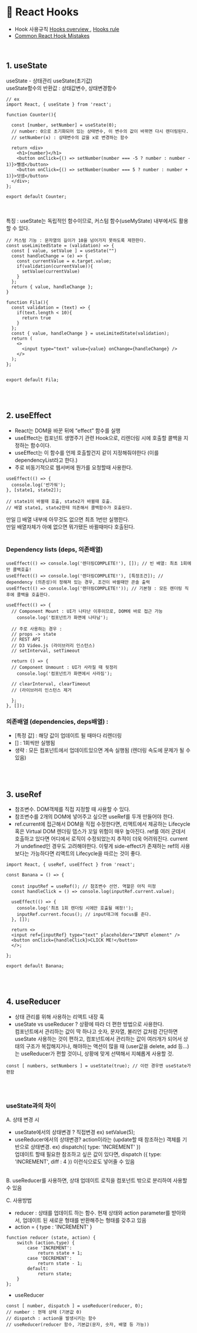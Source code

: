 # 🔗 React Hooks

- Hook 사용규칙 [ Hooks overview ](https://ko.reactjs.org/docs/hooks-overview.html), [ Hooks rule ](https://ko.reactjs.org/docs/hooks-rules.html)
- [Common React Hook Mistakes](https://blog.bitsrc.io/common-react-hooks-mistakes-every-developer-should-avoid-defd47d09d8c)

<br/>

## 1. useState

useState - 상태관리
useState(초기값) <br>
useState함수의 반환값 : 상태값변수, 상태변경함수 <br>

```
// ex
import React, { useState } from 'react';

function Counter(){

  const [number, setNumber] = useState(0);
  // number: 0으로 초기화되어 있는 상태변수, 이 변수의 값이 바뀌면 다시 렌더링된다.
  // setNumber(x) : 상태변수의 값을 x로 변경하는 함수

  return <div>
    <h1>{number}</h1>
    <button onClick={() => setNumber(number === -5 ? number : number - 1)}>뺄셈</button>
    <button onClick={() => setNumber(number === 5 ? number : number + 1)}>덧셈</button>
  </div>;
};

export default Counter;
```

<br><br>
특징 : useState는 독립적인 함수이므로, 커스텀 함수(useMyState) 내부에서도 활용할 수 있다.

```
// 커스텀 기능 : 문자열의 길이가 10을 넘어가지 못하도록 제한한다.
const useLimitedState = (validation) => {
  const [ value, setValue ] = useState("")
  const handleChange = (e) => {
    const currentValue = e.target.value;
    if(validation(currentValue)){
      setValue(currentValue)
    }
  };
  return { value, handleChange };
}

function Fila(){
  const validation = (text) => {
    if(text.length < 10){
      return true
    }
  };
  const { value, handleChange } = useLimitedState(validation);
  return (
    <>
      <input type="text" value={value} onChange={handleChange} />
    </>
  );
};


export default Fila;
```

<br>
<br>

## 2. useEffect

- React는 DOM을 바꾼 뒤에 “effect” 함수를 실행
- useEffect는 컴포넌트 생명주기 관련 Hook으로, 리렌더링 시에 호출할 콜백을 지정하는 함수이다.
- useEffect는 이 함수를 언제 호출할건지 같이 지정해줘야한다 (이를 dependencyList라고 한다.)
- 주로 비동기적으로 웹서버에 뭔가를 요청할때 사용한다.

```
useEffect(() => {
  console.log('반가워');
}, [state1, state2]);

// state1이 바뀔때 호출, state2가 바뀔때 호출.
// 배열 state1, state2한테 의존해서 콜백함수가 호출된다.
```

만일 [] 배열 내부에 아무것도 없으면 최초 1번만 실행한다.<br/>
만일 배열자체가 아예 없으면 뭐가됐든 바뀔때마다 호출된다.
<br />
<br />

### Dependency lists (deps, 의존배열)

```
useEffect(() => console.log('렌더링COMPLETE!'), []); // 빈 배열: 최초 1회에만 콜백호출!
useEffect(() => console.log('렌더링COMPLETE!'), [특정조건]); // dependency (의존성)이 정해져 있는 경우, 조건이 바뀔때만 콘솔 출력
useEffect(() => console.log('렌더링COMPLETE!')); // 기본형 : 모든 렌더링 직후에 콜백을 호출한다.
```

```
useEffect(() => {
  // Component Mount : UI가 나타난 이후이므로, DOM에 바로 접근 가능
    console.log('컴포넌트가 화면에 나타남');

  // 주로 사용하는 경우 :
  // props -> state
  // REST API
  // D3 Video.js (라이브러리 인스턴스)
  // setInterval, setTimeout

  return () => {
  // Component Unmount : UI가 사라질 때 뒷정리
    console.log('컴포넌트가 화면에서 사라짐');

  // clearInterval, clearTimeout
  // (라이브러리 인스턴스 제거

  };
}, []);
```

### 의존배열 (dependencies, deps배열) :

- [특정 값] : 해당 값이 업데이트 될 때마다 리렌더링
- [] : 1회씩만 실행됨
- 생략 : 모든 컴포넌트에서 업데이트있으면 계속 실행됨 (렌더링 속도에 문제가 될 수 있음)

<br /> <br />

## 3. useRef

- 참조변수. DOM객체를 직접 지정할 때 사용할 수 있다. <br/>
- 참조변수를 2개의 DOM에 넣어주고 싶으면 useRef를 두개 만들어야 한다.<br>
- ref.current에 접근해서 DOM을 직접 수정한다면, 리액트에서 제공하는 Lifecycle 혹은 Virtual DOM 렌더링 뎁스가 꼬일 위험이 매우 높아진다. ref를 여러 군데서 호출하고 있다면 어디에서 로직이 수정되었는지 추적이 더욱 어려워진다. current가 undefined인 경우도 고려해야한다. 이렇게 side-effect가 존재하는 ref의 사용보다는 가능하다면 리액트의 Lifecycle을 따르는 것이 좋다.

```
import React, { useRef, useEffect } from 'react';

const Banana = () => {

  const inputRef = useRef(); // 참조변수 선언. 역할은 아직 미정
  const handleClick = () => console.log(inputRef.current.value);

  useEffect(() => {
    console.log('최초 1회 렌더링 시에만 호출될 예정!');
    inputRef.current.focus(); // input태그에 focus를 준다.
  }, []);

  return <>
  <input ref={inputRef} type="text" placeholder="INPUT element" />
  <button onClick={handleClick}>CLICK ME!</button>
  </>;

};

export default Banana;
```

<br><br>

## 4. useReducer

- 상태 관리를 위해 사용하는 리액트 내장 훅
- useState vs useReducer ? 상황에 따라 더 편한 방법으로 사용한다. <br>
  컴포넌트에서 관리하는 값이 딱 하나고 숫자, 문자열, 불리언 값처럼 간단하면 useState 사용하는 것이 편하고,
  컴포넌트에서 관리하는 값이 여러개가 되어서 상태의 구조가 복잡해지거나, 해야하는 액션이 많을 때 (user값을 delete, add 등...)는 useReducer가 편할 것이니, 상황에 맞게 선택해서 지혜롭게 사용할 것.

```
const [ numbers, setNumbers ] = useState(true); // 이런 경우엔 useState가 편함
```

<br><br>

### useState과의 차이

A. 상태 변경 시

- useState에서의 상태변경 ? 직접변경 ex) setValue(5);
- useReducer에서의 상태변경? action이라는 (update할 때 참조하는) 객체를 기반으로 상태변경. ex) dispatch({ type: 'INCREMENT' })<br>
  업데이트 할때 필요한 참조하고 싶은 값이 있다면, dispatch ({ type: 'INCREMENT', diff : 4 }) 이런식으로도 넣어줄 수 있음 <br><br>

B. useReducer를 사용하면, 상태 업데이트 로직을 컴포넌트 밖으로 분리하여 사용할 수 있음

C. 사용방법

- reducer : 상태를 업데이트 하는 함수. 현재 상태와 action parameter를 받아와서, 업데이트 된 새로운 형태를 반환해주는 형태를 갖추고 있음
- action = { type : 'INCREMENT' }

```
function reducer (state, action) {
	switch (action.type) {
		case 'INCREMENT':
			return state + 1;
		case 'DECREMENT':
			return state - 1;
		default:
			return state;
	}
};
```

- useReducer

```
const [ number, dispatch ] = useReducer(reducer, 0);
// number : 현재 상태 (기본값 0)
// dispatch : action을 발생시키는 함수
// useReducer(reducer 함수, 기본값(문자, 숫자, 배열 등 가능))
```
